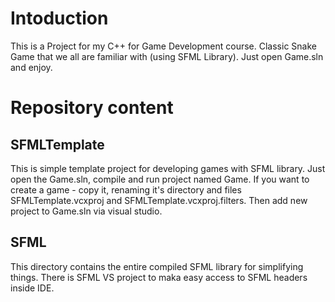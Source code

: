 # Intoduction
This is a Project for my C++ for Game Development course. Classic Snake Game that we all are familiar with (using SFML Library).
Just open Game.sln and enjoy.

# Repository content
## SFMLTemplate
This is simple template project for developing games with SFML library.
Just open the Game.sln, compile and run project named Game. If you want to create a game - copy it, renaming it's directory and files SFMLTemplate.vcxproj and SFMLTemplate.vcxproj.filters.
Then add new project to Game.sln via visual studio.

## SFML
This directory contains the entire compiled SFML library for simplifying things. There is SFML VS project to maka easy access to SFML headers inside IDE.
